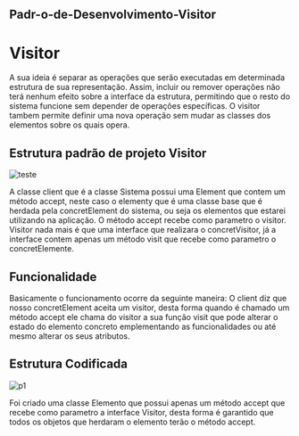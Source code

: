 ## Padr-o-de-Desenvolvimento-Visitor

# Visitor 

 A sua ideia é separar as operações que serão executadas em determinada estrutura de sua representação. 
 Assim, incluir ou remover operações não terá nenhum efeito sobre a interface da estrutura, permitindo que o resto do 
 sistema funcione sem depender de operações específicas.
  O visitor tambem permite definir uma nova operação sem mudar as classes dos elementos sobre os quais opera.
  
  
##  Estrutura padrão de projeto Visitor
  
![teste](http://i66.tinypic.com/1zd88ko.png)

  A classe client que é a classe Sistema possui uma Element que contem um método accept, neste caso o elementy que é
  uma classe base que é herdada pela concretElement do sistema, ou seja os elementos que estarei utilizando na aplicação. 
  O método accept recebe como parametro o visitor.
  Visitor nada mais é que uma interface que realizara o concretVisitor, já a interface contem apenas um método visit que 
  recebe como parametro o concretElemente.
  
  
##  Funcionalidade

  Basicamente o funcionamento ocorre da seguinte maneira:
   O client diz que nosso concretElement aceita um visitor, desta forma quando é chamado um método accept ele chama do
   visitor a sua função visit que pode alterar o estado do elemento concreto emplementando as funcionalidades ou até 
  mesmo alterar os seus atributos.
  
## Estrutura Codificada

![p1](http://i67.tinypic.com/30m7khe.jpg)

Foi criado uma classe Elemento que possui apenas um método accept que recebe como parametro a interface Visitor, desta forma
é garantido que todos os objetos que herdaram o elemento terão o método accept.
  




